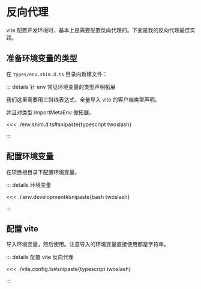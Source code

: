 # 反向代理

vite 配置开发环境时，基本上是需要配置反向代理的。下面是我的反向代理最佳实践。

## 准备环境变量的类型

在 `types/env.shim.d.ts` 目录内新建文件：

::: details 针 env 常见环境变量的类型声明拓展

我们这里需要用三斜线表达式，全量导入 vite 的客户端类型声明。

并且对类型 ImportMetaEnv 做拓展。

<<< ./env.shim.d.ts#snipaste{typescript twoslash}

:::

## 配置环境变量

在项目根目录下配置环境变量。

::: details 环境变量

<<< ./.env.development#snipaste{bash twoslash}

:::

## 配置 vite

导入环境变量，然后使用。注意导入的环境变量直接使用都是字符串。

::: details 配置 vite 反向代理

<<< ./vite.config.ts#snipaste{typescript twoslash}

:::
